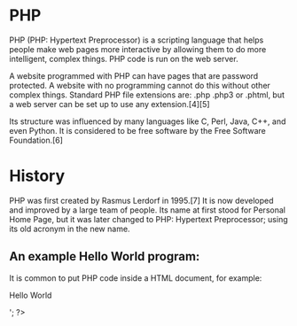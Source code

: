 # PHP

PHP (PHP: Hypertext Preprocessor) is a scripting language that helps people make web pages more interactive by allowing them to do more intelligent, complex things. PHP code is run on the web server.

A website programmed with PHP can have pages that are password protected. A website with no programming cannot do this without other complex things. Standard PHP file extensions are: .php .php3 or .phtml, but a web server can be set up to use any extension.[4][5]

Its structure was influenced by many languages like C, Perl, Java, C++, and even Python. It is considered to be free software by the Free Software Foundation.[6]

# History
PHP was first created by Rasmus Lerdorf in 1995.[7] It is now developed and improved by a large team of people. Its name at first stood for Personal Home Page, but it was later changed to PHP: Hypertext Preprocessor; using its old acronym in the new name.


## An example Hello World program:

  <?php
  echo "Hello, World!";
  ?>
  It is common to put PHP code inside a HTML document, for example:

  <!DOCTYPE html>
  <html>
    <head>
      <title>Hello World</title>
    </head>
    <body>
      <?= '<p>Hello World</p>'; ?>
    </body>
  </html>
